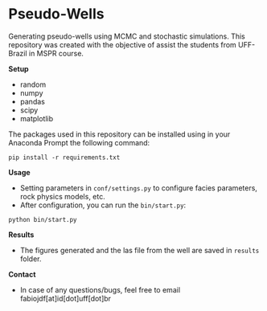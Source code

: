 # Pseudo-Wells

Generating pseudo-wells using MCMC and stochastic simulations. This repository was created with the objective of assist the students from UFF-Brazil in MSPR course.

**Setup**
* random
* numpy
* pandas
* scipy
* matplotlib

The packages used in this repository can be installed using in your Anaconda Prompt the following command:

```
pip install -r requirements.txt
```

**Usage**
* Setting parameters in `conf/settings.py` to configure facies parameters, rock physics models, etc.
* After configuration, you can run the `bin/start.py`:

```
python bin/start.py
```

**Results**
* The figures generated and the las file from the well are saved in `results` folder.

**Contact**
* In case of any questions/bugs, feel free to email fabiojdf[at]id[dot]uff[dot]br
